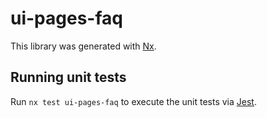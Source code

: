 # ui-pages-faq

This library was generated with [Nx](https://nx.dev).

## Running unit tests

Run `nx test ui-pages-faq` to execute the unit tests via [Jest](https://jestjs.io).
